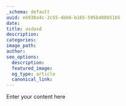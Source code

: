 ```yaml
---
_schema: default
uuid: e6938a4c-2c55-4bb6-b165-595b488b51b5
date:
title: asdasd
description:
categories:
image_path:
author:
seo_options:
  description:
  featured_image:
  og_type: article
  canonical_link:
---
```

Enter your content here

